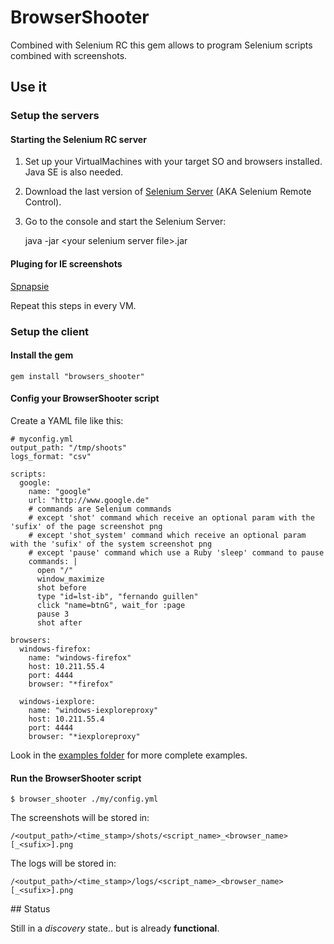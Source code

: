 # BrowserShooter

Combined with Selenium RC this gem allows to program Selenium scripts combined with screenshots.

## Use it

### Setup the servers

#### Starting the Selenium RC server

1. Set up your VirtualMachines with your target SO and browsers installed. Java SE is also needed.
2. Download the last version of [Selenium Server](http://seleniumhq.org/download/) (AKA Selenium Remote Control).
3. Go to the console and start the Selenium Server:

    java -jar &lt;your selenium server file&gt;.jar


#### Pluging for IE screenshots

[Spnapsie](http://snapsie.sourceforge.net/)

Repeat this steps in every VM.

### Setup the client

#### Install the gem

    gem install "browsers_shooter"

#### Config your BrowserShooter script

Create a YAML file like this:

    # myconfig.yml
    output_path: "/tmp/shoots"
    logs_format: "csv"

    scripts:
      google:
        name: "google"
        url: "http://www.google.de"
        # commands are Selenium commands
        # except 'shot' command which receive an optional param with the 'sufix' of the page screenshot png
        # except 'shot_system' command which receive an optional param with the 'sufix' of the system screenshot png
        # except 'pause' command which use a Ruby 'sleep' command to pause
        commands: |
          open "/"
          window_maximize
          shot before
          type "id=lst-ib", "fernando guillen"
          click "name=btnG", wait_for :page
          pause 3
          shot after

    browsers:
      windows-firefox:
        name: "windows-firefox"
        host: 10.211.55.4
        port: 4444
        browser: "*firefox"

      windows-iexplore:
        name: "windows-iexploreproxy"
        host: 10.211.55.4
        port: 4444
        browser: "*iexploreproxy"

Look in the [examples folder](https://github.com/fguillen/BrowserShooter/tree/master/examples) for more complete examples.


#### Run the BrowserShooter script

    $ browser_shooter ./my/config.yml

The screenshots will be stored in:

    /<output_path>/<time_stamp>/shots/<script_name>_<browser_name>[_<sufix>].png

The logs will be stored in:

    /<output_path>/<time_stamp>/logs/<script_name>_<browser_name>[_<sufix>].png
## Status

Still in a _discovery_ state.. but is already **functional**.